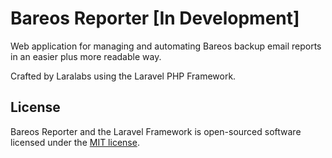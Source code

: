 # Bareos Reporter [In Development]

Web application for managing and automating Bareos backup email reports in an easier plus more readable way.

Crafted by Laralabs using the Laravel PHP Framework.

## License

Bareos Reporter and the Laravel Framework is open-sourced software licensed under the [MIT license](http://opensource.org/licenses/MIT).
